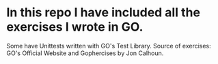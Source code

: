 # In this repo I have included all the exercises I wrote in GO.
Some have Unittests written with GO's Test Library.
Source of exercises: GO's Official Website and Gophercises by Jon Calhoun.

